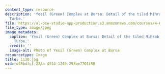 ```yaml
---
content_type: resource
description: 'Yesil (Green) Complex at Bursa: Detail of the tiled Mihrab in the Yesil
  Turbe.'
file: https://ol-ocw-studio-app-production.s3.amazonaws.com/courses/4-614-religious-architecture-and-islamic-cultures-fall-2002/d45bdfcf228a45341246293be7701f58_1130.jpg
file_type: image/jpeg
image_metadata:
  caption: 'Yesil (Green) Complex at Bursa: Detail of the tiled Mihrab in the Yesil
    Turbe.'
  credit: ''
  image-alt: Photo of Yesil (Green) Complex at Bursa
resourcetype: Image
title: 1130.jpg
uid: d45bdfcf-228a-4534-1246-293be7701f58
---
```

